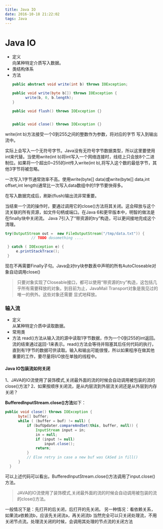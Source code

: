 ```yaml
---
title: Java IO
date: 2016-10-18 21:22:02
tags: Java
---
```

# Java IO

- 定义  
  向某种特定介质写入数据。
- 类结构体系  
- 方法
  ```java
  public abstract void write(int b) throws IOException;

  public void write(byte b[]) throws IOException {
        write(b, 0, b.length);
  }

  public void flush() throws IOException {}


  public void close() throws IOException {}
  ```
write(int b)方法接受一个0到255之间的整数作为参数，将对应的字节
写入到输出流中。  

实际上会写入一个无符号字节。Java没有无符号字节数据类型，所以这里要使用int来代替。当使用write(int b)将int写入一个网络连接时，线缆上只会放8个二进制位。如果将一个超出0~255的int传入write(int b),将写入这个数的最低字节，其他3字节将被忽略。

一次写入1字节通常效率不高。使用write(byte[] data)或write(byte[] data,int offset,int length)通常比一次写入data数组中的1字节要快得多。

在写入数据完成后，刷新(flush)输出流非常重要。

当结束一个流的操作时，要通过调用它的close()方法将其关闭。这会释放与这个流关联的所有资源，如文件句柄或端口。在Java 6和更早版本中，明智的做法是在finally块中关闭流。
Java 7引入了“带资源的try”构造，可以更间接地完成这个清理。
```java
try(OutputStream out =  new FileOutputStream("/tmp/data.txt")) {
            // TODO dosomething ....

 } catch ( IOException e) {
     e.printStackTrace();
 }
```
现在不再需要Finally子句。Java会对try块参数表中声明的所有AutoCloseable对象自动调用close()

> 只要对象实现了Closeable接口，都可以使用“带资源的try”构造，这包括几乎所有需要释放的对象。到目前为止，JavaMail Transport对象是我见过的唯一的例外。这些对象还需要
显式地释放。


### 输入流
- 定义  
  从某种特定介质中读取数据。
- 常用类
- 方法
  read()方法从输入流的源中读取1字节数据，作为一个0到255的int返回。流的结束通过返回-1来表示。read()方法会等待并阻塞其后任何代码的执行，直到有1字节的数据可供读取。输入和输出可能很慢，所以如果程序在做其他重要的工作，要尽量将I/O放在单独的线程中。

#### Java IO包装流如何关闭

  1、JAVA的IO流使用了装饰模式,关闭最外面的流的时候会自动调用被包装的流的close()方法?
  2、如果按顺序关闭流，是从内层流到外层流关闭还是从外层到内存关闭？

**BufferedInputStream.close()方法**如下：

```java
public void close() throws IOException {
      byte[] buffer;
      while ( (buffer = buf) != null) {
          if (bufUpdater.compareAndSet(this, buffer, null)) {
              InputStream input = in;
              in = null;
              if (input != null)
                  input.close();
              return;
          }
          // Else retry in case a new buf was CASed in fill()
      }
  }
```

可以上述代码可以看出，BufferedInputStream.close()方法调用了input.close()方法。
>JAVA的IO流使用了装饰模式,关闭最外面的流的时候会自动调用被包装的流的close()方法。

一般情况下是：先打开的后关闭，后打开的先关闭。
另一种情况：看依赖关系，如果流a依赖流b，应该先关闭流a，再关闭流b
当然完全可以只关闭处理流，不用关闭节点流。处理流关闭的时候，会调用其处理的节点流的关闭方法